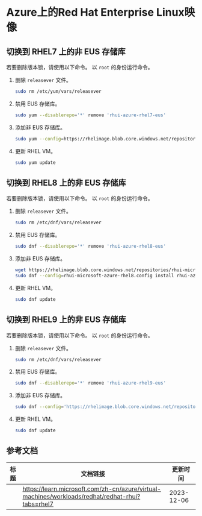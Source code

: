 # Azure上的Red Hat Enterprise Linux映像

## 切换到 RHEL7 上的非 EUS 存储库

若要删除版本锁，请使用以下命令。 以 `root` 的身份运行命令。

1. 删除 `releasever` 文件。

   ```bash
   sudo rm /etc/yum/vars/releasever
   ```

2. 禁用 EUS 存储库。

   ```bash
   sudo yum --disablerepo='*' remove 'rhui-azure-rhel7-eus'
   ```

3. 添加非 EUS 存储库。

   ```bash
   sudo yum --config=https://rhelimage.blob.core.windows.net/repositories/rhui-microsoft-azure-rhel7.config install rhui-azure-rhel7
   ```

4. 更新 RHEL VM。

   ```bash
   sudo yum update
   ```

## 切换到 RHEL8 上的非 EUS 存储库

若要删除版本锁，请使用以下命令。 以 `root` 的身份运行命令。

1. 删除 `releasever` 文件。

   ```bash
   sudo rm /etc/dnf/vars/releasever
   ```

2. 禁用 EUS 存储库。

   ```bash
   sudo dnf --disablerepo='*' remove 'rhui-azure-rhel8-eus'
   ```

3. 添加非 EUS 存储库。

   ```bash
   wget https://rhelimage.blob.core.windows.net/repositories/rhui-microsoft-azure-rhel8.config
   sudo dnf --config=rhui-microsoft-azure-rhel8.config install rhui-azure-rhel8
   ```

4. 更新 RHEL VM。

   ```bash
   sudo dnf update
   ```

## 切换到 RHEL9 上的非 EUS 存储库

若要删除版本锁，请使用以下命令。 以 `root` 的身份运行命令。

1. 删除 `releasever` 文件。

   ```bash
   sudo rm /etc/dnf/vars/releasever
   ```

2. 禁用 EUS 存储库。

   ```bash
   sudo dnf --disablerepo='*' remove 'rhui-azure-rhel9-eus'
   ```

3. 添加非 EUS 存储库。

   ```bash
   sudo dnf --config='https://rhelimage.blob.core.windows.net/repositories/rhui-microsoft-azure-rhel9.config' install rhui-azure-rhel9
   ```

4. 更新 RHEL VM。

   ```bash
   sudo dnf update
   ```

## 参考文档

| 标题 | 文档链接                                                     | 更新时间   |
| ---- | ------------------------------------------------------------ | ---------- |
|      | https://learn.microsoft.com/zh-cn/azure/virtual-machines/workloads/redhat/redhat-rhui?tabs=rhel7 | 2023-12-06 |
